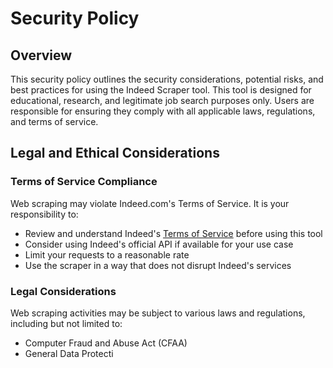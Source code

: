 # Security Policy

## Overview

This security policy outlines the security considerations, potential risks, and best practices for using the Indeed Scraper tool. This tool is designed for educational, research, and legitimate job search purposes only. Users are responsible for ensuring they comply with all applicable laws, regulations, and terms of service.

## Legal and Ethical Considerations

### Terms of Service Compliance

Web scraping may violate Indeed.com's Terms of Service. It is your responsibility to:

- Review and understand Indeed's [Terms of Service](https://www.indeed.com/legal) before using this tool
- Consider using Indeed's official API if available for your use case
- Limit your requests to a reasonable rate
- Use the scraper in a way that does not disrupt Indeed's services

### Legal Considerations

Web scraping activities may be subject to various laws and regulations, including but not limited to:

- Computer Fraud and Abuse Act (CFAA)
- General Data Protecti
